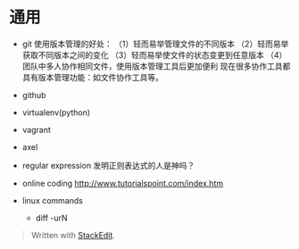 
# 通用
*	git
使用版本管理的好处：
（1）轻而易举管理文件的不同版本
（2）轻而易举获取不同版本之间的变化
（3）轻而易举使文件的状态变更到任意版本
（4）团队中多人协作相同文件，使用版本管理工具后更加便利
现在很多协作工具都具有版本管理功能：如文件协作工具等。

*	github
*	virtualenv(python)
*	vagrant
*	axel
*	regular expression
发明正则表达式的人是神吗？

*	online coding
http://www.tutorialspoint.com/index.htm

*	linux commands
	*	diff -urN

> Written with [StackEdit](https://stackedit.io/).